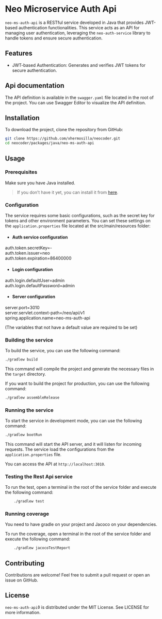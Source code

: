 # Neo Microservice Auth Api

`neo-ms-auth-api` is a RESTful service developed in Java that provides JWT-based authentication functionalities. This service acts as an API for managing user authentication, leveraging the `neo-auth-service` library to handle tokens and ensure secure authentication.

## Features

- JWT-based Authentication: Generates and verifies JWT tokens for secure authentication.

## Api documentation

The API definition is available in the `swagger.yaml` file located in the root of the project. You can use Swagger Editor to visualize the API definition.

## Installation

To download the project, clone the repository from GitHub:

```bash
git clone https://github.com/xhermosilla/neocoder.git
cd neocoder/packages/java/neo-ms-auth-api
```

## Usage

### Prerequisites

Make sure you have Java installed. 

> If you don’t have it yet, you can install it from [here](https://www.oracle.com/es/java/technologies/downloads/).

### Configuration

The service requires some basic configurations, such as the secret key for tokens and other environment parameters. You can set these settings on the `application.properties` file located at the src/main/resources folder:

- #### Auth service configuration
auth.token.secretKey=-  
auth.token.issuer=neo  
auth.token.expiration=86400000  

- #### Login configuration
auth.login.defaultUser=admin  
auth.login.defaultPassword=admin  

- #### Server configuration
server.port=3010  
server.servlet.context-path=/neo/api/v1  
spring.application.name=neo-ms-auth-api  

(The variables that not have a default value are required to be set)

### Building the service

To build the service, you can use the following command:

```bash
./gradlew build
```

This command will compile the project and generate the necessary files in the `target` directory.

If you want to build the project for production, you can use the following command:

```bash
./gradlew assembleRelease
```

### Running the service

To start the service in development mode, you can use the following command:

```bash
./gradlew bootRun
```

This command will start the API server, and it will listen for incoming requests. The service load the configurations from the `application.properties` file. 

You can access the API at `http://localhost:3010`.

### Testing the Rest Api service

To run the test, open a terminal in the root of the service folder and execute the following command:

```bash
    ./gradlew test
```
### Running coverage

You need to have gradle on your project and Jacoco on your dependencies.


To run the coverage, open a terminal in the root of the service folder and execute the following command: 
```bash
    ./gradlew jacocoTestReport
```
## Contributing

Contributions are welcome! Feel free to submit a pull request or open an issue on GitHub.

## License

`neo-ms-auth-api`◊ is distributed under the MIT License. See LICENSE for more information.